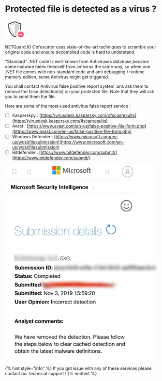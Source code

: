# Protected file is detected as a virus ?

![](../../.gitbook/assets/icons8-supprimer-shield-64.png)

NETGuard.IO Obfuscator uses state-of-the-art techniques to scramble your original code and ensure decompiled code is hard to understand.

"Standard" .NET code is well-known from Antiviruses database,became some malware hides themself from antivirus the same way, so when one .NET file comes with non-standard code and anti debugging / runtime memory edition, some Antivirus might get triggered.

You shall contact Antivirus false positive report system :ans ask them to remove the false detection\(s\) on your protected file. Note that they will ask you to send them the file.

Here are some of the most-used antivirus false report service :

* [ ] Kasperskpy : [https://virusdesk.kaspersky.com/\#scanresults](https://virusdesk.kaspersky.com/#scanresults)
* [ ] Avast : [https://www.avast.com/en-us/false-positive-file-form.php](https://www.avast.com/en-us/false-positive-file-form.php)
* [ ] Windows Defender : [https://www.microsoft.com/en-us/wdsi/filesubmission](https://www.microsoft.com/en-us/wdsi/filesubmission)
* [ ] Bitdefender : [https://www.bitdefender.com/submit/](https://www.bitdefender.com/submit/)

![False detection submission reply from Microsoft Security Intelligence ](../../.gitbook/assets/vwva0ya.png)

{% hint style="info" %}
If you got issue with any of these services please contact our technical support !
{% endhint %}

